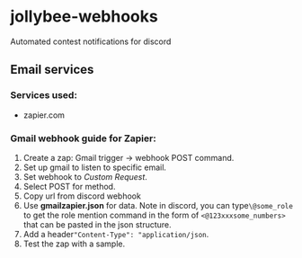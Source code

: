 # jollybee-webhooks

Automated contest notifications for discord

## Email services

### Services used:

- zapier.com

### Gmail webhook guide for Zapier:

1. Create a zap: Gmail trigger -> webhook POST command.
2. Set up gmail to listen to specific email.
3. Set webhook to *Custom Request*.
4. Select POST for method.
5. Copy url from discord webhook
6. Use **gmailzapier.json** for data. Note in discord, you can type`\@some_role` to get the role mention command in the form of `<@123xxxsome_numbers>` that can be pasted in the json structure.
7. Add a header`"Content-Type": "application/json`.
8. Test the zap with a sample.